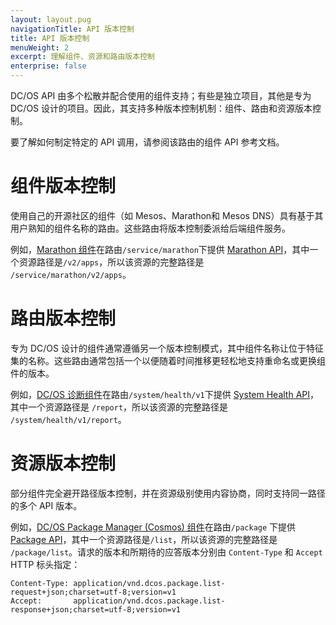 ```yaml
---
layout: layout.pug
navigationTitle: API 版本控制
title: API 版本控制
menuWeight: 2
excerpt: 理解组件、资源和路由版本控制
enterprise: false
---
```


DC/OS API 由多个松散并配合使用的组件支持；有些是独立项目，其他是专为 DC/OS 设计的项目。因此，其支持多种版本控制机制：组件、路由和资源版本控制。

要了解如何制定特定的 API 调用，请参阅该路由的组件 API 参考文档。

# 组件版本控制

使用自己的开源社区的组件（如 Mesos、Marathon和 Mesos DNS）具有基于其用户熟知的组件名称的路由。这些路由将版本控制委派给后端组件服务。

例如，[Marathon 组件](/cn/1.12/overview/architecture/components/#marathon)在路由`/service/marathon`下提供 [Marathon API](/cn/1.12/deploying-services/marathon-api/)，其中一个资源路径是`/v2/apps`，所以该资源的完整路径是 `/service/marathon/v2/apps`。

# 路由版本控制

专为 DC/OS 设计的组件通常遵循另一个版本控制模式，其中组件名称让位于特征集的名称。这些路由通常包括一个以便随着时间推移更轻松地支持重命名或更换组件的版本。

例如，[DC/OS 诊断组件](/cn/1.12/overview/architecture/components/#dcos-diagnostics)在路由`/system/health/v1`下提供 [System Health API](/cn/1.12/monitoring/#system-health-http-api-endpoint)，其中一个资源路径是 `/report`，所以该资源的完整路径是 `/system/health/v1/report`。

# 资源版本控制

部分组件完全避开路径版本控制，并在资源级别使用内容协商，同时支持同一路径的多个 API 版本。

例如，[DC/OS Package Manager (Cosmos) 组件](/cn/1.12/overview/architecture/components/#dcos-package-manager)在路由`/package` 下提供 [Package API](/cn/1.12/deploying-services/package-api/)，其中一个资源路径是`/list`，所以该资源的完整路径是 `/package/list`。请求的版本和所期待的应答版本分别由 `Content-Type` 和 `Accept` HTTP 标头指定：

```
Content-Type: application/vnd.dcos.package.list-request+json;charset=utf-8;version=v1
Accept:       application/vnd.dcos.package.list-response+json;charset=utf-8;version=v1
```
